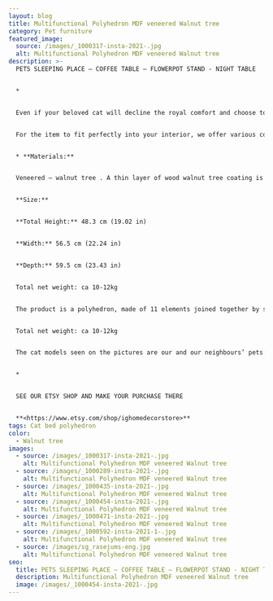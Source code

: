 ```yaml
---
layout: blog
title: Multifunctional Polyhedron MDF veneered Walnut tree
category: Pet furniture
featured_image:
  source: /images/_1000317-insta-2021-.jpg
  alt: Multifunctional Polyhedron MDF veneered Walnut tree
description: >-
  PETS SLEEPING PLACE – COFFEE TABLE – FLOWERPOT STAND - NIGHT TABLE


  *


  Even if your beloved cat will decline the royal comfort and choose to sleep elsewhere, you will easily find another practical and equally stylish application for the object – use it as a coffee table or a flowerpot stand.


  For the item to fit perfectly into your interior, we offer various colour and material options.


  * **Materials:**


  Veneered – walnut tree . A thin layer of wood walnut tree coating is glued onto a MDF board. The veneered parts are lacquered. The item will look like made of solid wood and will customize your home, awarding to it exclusive and elegant design.


  **Size:**


  **Total Height:** 48.3 cm (19.02 in)


  **Width:** 56.5 cm (22.24 in)


  **Depth:** 59.5 cm (23.43 in)


  Total net weight: ca 10-12kg


  The product is a polyhedron, made of 11 elements joined together by special fasteners.


  Total net weight: ca 10-12kg


  The cat models seen on the pictures are our and our neighbours’ pets: Ash Paw; Star, Rudy and Ginger De Constantin.


  *


  SEE OUR ETSY SHOP AND MAKE YOUR PURCHASE THERE


  **<https://www.etsy.com/shop/ighomedecorstore>**
tags: Cat bed polyhedron
color:
  - Walnut tree
images:
  - source: /images/_1000317-insta-2021-.jpg
    alt: Multifunctional Polyhedron MDF veneered Walnut tree
  - source: /images/_1000289-insta-2021-.jpg
    alt: Multifunctional Polyhedron MDF veneered Walnut tree
  - source: /images/_1000435-insta-2021-.jpg
    alt: Multifunctional Polyhedron MDF veneered Walnut tree
  - source: /images/_1000454-insta-2021-.jpg
    alt: Multifunctional Polyhedron MDF veneered Walnut tree
  - source: /images/_1000471-insta-2021-.jpg
    alt: Multifunctional Polyhedron MDF veneered Walnut tree
  - source: /images/_1000592-insta-2021-1-.jpg
    alt: Multifunctional Polyhedron MDF veneered Walnut tree
  - source: /images/sg_rasejums-eng.jpg
    alt: Multifunctional Polyhedron MDF veneered Walnut tree
seo:
  title: PETS SLEEPING PLACE – COFFEE TABLE – FLOWERPOT STAND - NIGHT TABLE
  description: Multifunctional Polyhedron MDF veneered Walnut tree
  image: /images/_1000454-insta-2021-.jpg
---
```


